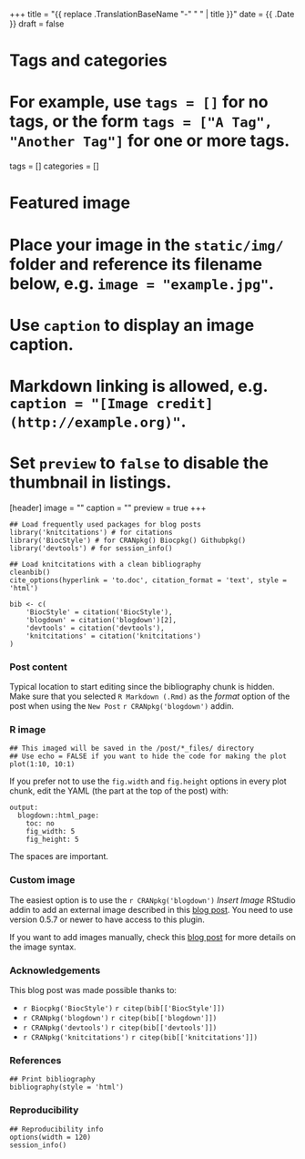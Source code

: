 +++
title = "{{ replace .TranslationBaseName "-" " " | title }}"
date = {{ .Date }}
draft = false

# Tags and categories
# For example, use `tags = []` for no tags, or the form `tags = ["A Tag", "Another Tag"]` for one or more tags.
tags = []
categories = []

# Featured image
# Place your image in the `static/img/` folder and reference its filename below, e.g. `image = "example.jpg"`.
# Use `caption` to display an image caption.
#   Markdown linking is allowed, e.g. `caption = "[Image credit](http://example.org)"`.
# Set `preview` to `false` to disable the thumbnail in listings.
[header]
image = ""
caption = ""
preview = true
+++


```{r setup, echo = FALSE, message = FALSE, warning = FALSE}
## Load frequently used packages for blog posts
library('knitcitations') # for citations
library('BiocStyle') # for CRANpkg() Biocpkg() Githubpkg()
library('devtools') # for session_info()

## Load knitcitations with a clean bibliography
cleanbib()
cite_options(hyperlink = 'to.doc', citation_format = 'text', style = 'html')

bib <- c(
    'BiocStyle' = citation('BiocStyle'),
    'blogdown' = citation('blogdown')[2],
    'devtools' = citation('devtools'),
    'knitcitations' = citation('knitcitations')
)
```


### Post content

Typical location to start editing since the bibliography chunk is hidden. Make sure that you selected `R Markdown (.Rmd)` as the _format_ option of the post when using the `New Post` `r CRANpkg('blogdown')` addin.

### R image


```{r 'plot', echo = TRUE, fig.width = 6, fig.height = 6, eval = FALSE}
## This imaged will be saved in the /post/*_files/ directory
## Use echo = FALSE if you want to hide the code for making the plot
plot(1:10, 10:1)
```

If you prefer not to use the `fig.width` and `fig.height` options in every plot chunk, edit the YAML (the part at the top of the post) with:

```
output:
  blogdown::html_page:
    toc: no
    fig_width: 5
    fig_height: 5
```

The spaces are important.

### Custom image

The easiest option is to use the `r CRANpkg('blogdown')` _Insert Image_ RStudio addin to add an external image described in this [blog post](http://lcolladotor.github.io/2018/03/07/blogdown-insert-image-addin). You need to use version 0.5.7 or newer to have access to this plugin. 

If you want to add images manually, check this [blog post](http://lcolladotor.github.io/2018/02/17/r-markdown-blog-template/#.WqChJZPwa50) for more details on the image syntax.


### Acknowledgements


This blog post was made possible thanks to:

* `r Biocpkg('BiocStyle')` `r citep(bib[['BiocStyle']])`
* `r CRANpkg('blogdown')` `r citep(bib[['blogdown']])`
* `r CRANpkg('devtools')` `r citep(bib[['devtools']])`
* `r CRANpkg('knitcitations')` `r citep(bib[['knitcitations']])`

### References

```{r bibliography, results = 'asis', echo = FALSE, cache = FALSE}
## Print bibliography
bibliography(style = 'html')
```

### Reproducibility

```{r reproducibility, echo = FALSE}
## Reproducibility info
options(width = 120)
session_info()
```